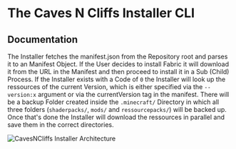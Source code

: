 # The Caves N Cliffs Installer CLI

## Documentation

The Installer fetches the manifest.json from the Repository root and parses it to an Manifest Object. If the User decides to install Fabric it will download it from the URL in the Manifest and then proceed to install it in a Sub (Child) Process. If the Installer exists with a Code of `0` the Installer will look up the ressources of the current Version, which is either specified via the `--version:x` argument or via the currentVersion tag in the manifest. There will be a backup Folder created inside the `.minecraft/` Directory in which all three folders (`shaderpacks/`, `mods/` and `ressourcepacks/`) will be backed up. Once that's done the Installer will download the ressources in parallel and save them in the correct directories.

![CavesNCliffs Installer Architecture](https://user-images.githubusercontent.com/59741989/131248076-cee6270b-7046-4615-97d4-75921a26a6b4.png)
